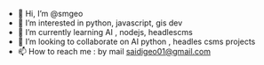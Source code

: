 - 👋 Hi, I’m @smgeo
- 👀 I’m interested in python, javascript, gis dev
- 🌱 I’m currently learning AI , nodejs, headlescms
- 💞️ I’m looking to collaborate on AI python , headles csms projects
- 📫 How to reach me : by mail saidigeo01@gmail.com

<!---
smgeo/smgeo is a ✨ special ✨ repository because its `README.md` (this file) appears on your GitHub profile.
You can click the Preview link to take a look at your changes.
--->
